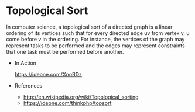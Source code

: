 # Topological Sort
 
  In computer science, a topological sort of a directed graph is a linear ordering of its vertices such that for every directed edge
  uv from vertex v, u come before v in the ordering. For instance, the vertices of the graph may represent tasks to be performed
  and the edges may represent constraints that one task must be performed before another.

* In Action

  https://ideone.com/XnoRDz

* References

  * http://en.wikipedia.org/wiki/Topological_sorting
  * https://ideone.com/thinkphp/topsort
